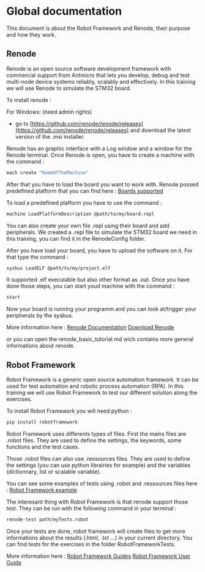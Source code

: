 # Global documentation

This document is about the Robot Framework and Renode, their purpose and how they work.

## Renode

Renode is an open source software development framework with commercial support from Antmicro that lets you develop, debug and test multi-node device systems reliably, scalably and effectively.
In this training we will use Renode to simulate the STM32 board.

To install renode :

For Windows:  (need admin rights)
- go to [https://github.com/renode/renode/releases](https://github.com/renode/renode/releases) and download the latest version of the .msi installer.

Renode has an graphic interface with a Log window and a window for the Renode terminal.
Once Renode is open, you have to create a machine with the command :

```sh
mach create "NameOfTheMachine"
```

After that you have to load the board you want to work with.
Renode possed predefined platform that you can find here :
[Boards supported](https://renode.readthedocs.io/en/latest/introduction/supported-boards.html)

To load a predefined platform you have to use the command :

```sh
machine LoadPlatformDescription @path/to/my/board.repl
```

You can also create your own file .repl using their board and add peripherals.
We created a .repl file to simulate the STM32 board we need in this training, you can find it in the RenodeConfig folder.

After you have load your board, you have to upload the software on it.
For that type the command :

```sh
sysbus LoadELF @path/to/my/project.elf
```

It supported .elf executable but also other format as .out.
Once you have done those steps, you can start youd machine with the command :

```sh
start
```

Now your board is running your programm and you can look at/trigger your peripherals by the sysbus.

More information here :
[Renode Documentation](https://renode.readthedocs.io/)
[Download Renode](https://github.com/renode/renode/releases/)

or you can open the renode_basic_tutorial.md wich contains more general informations about renode.

## Robot Framework

Robot Framework is a generic open source automation framework.
It can be used for test automation and robotic process automation (RPA).
In this training we will use Robot Framework to test our different solution along the exercises.

To install Robot Framework you will need python :

```sh
pip install robotframework
```

Robot Framework uses differents types of files.
First the mains files are .robot files.
They are used to define the settings, the keywords, some functions and the test cases.

Those .robot files can also use .ressources files.
They are used to define the settings (you can use python librairies for example)
and the variables (dictionnary, list or scalable variable).

You can see some examples of tests using .robot and .ressources files here :
[Robot Framework example](https://robotframework.org/?tab=0#getting-started)

The interesant thing with Robot Framework is that renode support those test.
They can be run with the following command in your terminal :

```sh
renode-test path/myTests.robot
```

Once your tests are done, robot framework will create files to get more informations about the results (.html, .txt ...) in your current directory.
You can find tests for the exercises in the folder RobotFrameworkTests.

More information here :
[Robot Framework Guides](https://docs.robotframework.org/docs)
[Robot Framework User Guide](https://robotframework.org/robotframework/latest/RobotFrameworkUserGuide.html)

